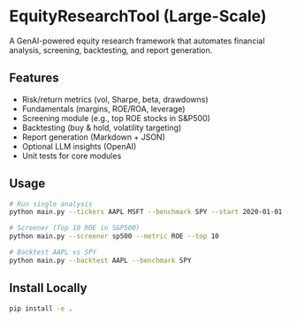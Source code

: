 # EquityResearchTool (Large-Scale)

A GenAI-powered equity research framework that automates financial analysis, screening, backtesting, and report generation.

## Features
- Risk/return metrics (vol, Sharpe, beta, drawdowns)
- Fundamentals (margins, ROE/ROA, leverage)
- Screening module (e.g., top ROE stocks in S&P500)
- Backtesting (buy & hold, volatility targeting)
- Report generation (Markdown + JSON)
- Optional LLM insights (OpenAI)
- Unit tests for core modules

## Usage
```bash
# Run single analysis
python main.py --tickers AAPL MSFT --benchmark SPY --start 2020-01-01 --end 2025-01-01

# Screener (Top 10 ROE in S&P500)
python main.py --screener sp500 --metric ROE --top 10

# Backtest AAPL vs SPY
python main.py --backtest AAPL --benchmark SPY
```

## Install Locally
```bash
pip install -e .
```
